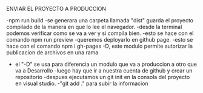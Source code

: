 ENVIAR EL PROYECTO A PRODUCCION

-npm run build
-se generara una carpeta llamada "dist" guarda el proyecto compilado de la manera en que lo lee el navegador.
-desde la terminal podemos verificar como se va a ver y si compila bien.
-esto se hace con el comando npm run preview
-queremos deployarlo en github page.
-esto se hace con el comando npm i gh-pages -D, este modulo permite autorizar la publicacion de archivos en una rama
- el "-D" se usa para diferencia un modulo que va a produccion a otro que va a Desarrollo
-luego hay que ir a nuestra cuenta de github y crear un repositorio
-despues ejecutamos un git init en la consola del proyecto en visual studio.
-"git add ." para subir la informacion